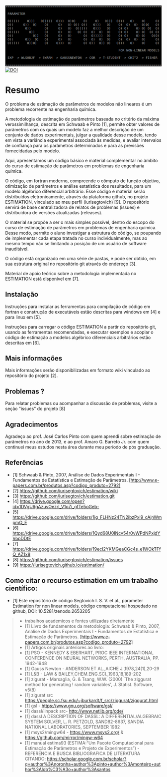 ![splash](images/splash.png)
[![DOI](https://zenodo.org/badge/179903677.svg)](https://zenodo.org/badge/latestdoi/179903677)

# Resumo

O problema de estimação de parâmetros de modelos não lineares é um problema recorrente na engenharia química.

A metodologia de estimação de parâmetros baseada no critério da máxima verossimilhança, descrita em Schwaab e Pinto [1],
permite obter valores de parâmetros com os quais um modelo faz a melhor descrição de um conjunto de dados experimentais,
julgar a qualidade desse modelo, tendo em vista a variância experimental associada às medidas,
e avaliar intervalos de confiança para os parâmetros determinados e para as previsões fornecidadas pelo modelo.

Aqui, apresentamos um código básico e material complementar no âmbito do curso de estimação de parâmetros em problemas de engenharia química.

O código, em fortran moderno, compreende o cômputo de função objetivo, otimização de parâmetros e análise estatística dos resultados, para um modelo algébrico diferencial arbitrário.
Esse código e material serão distribuídos eletronicamente, através da plataforma github, no projeto ESTIMATION, vinculado ao meu perfil (iurisegtovich) [9].
O repositório servirá de base centralizadora de relatos de problemas (issues) e distribuidora de versões atualizadas (releases).

O material se propõe a ser o mais simples possível, dentro do escopo do curso de estimação de parâmetros em problemas de engenharia química.
Desse modo, permite o aluno investigar a estrutura do código, se poupando de implementar cada etapa tratada no curso individualmente, mas ao mesmo tempo não se limitando a posição de um usuário de software inauditável.

O código está organizado em uma série de pastas, e pode ser obtido, em sua estrutura original no repositório git através do endereço [3].

Material de apoio teórico sobre a metodologia implementada no ESTIMATION está disponível em [7].

## Instalação

Instruções para instalar as ferramentas para compilação de código em fortran e construção de executáveis estão descritas para windows em [4] e para linux em [5].

Instruções para carregar o código ESTIMATION a partir do repositório git, usando as ferramentas recomendadas, e executar exemplos e acoplar o código de estimação a modelos algébrico diferenciais arbitrários estão descritas em [6].

## Mais informações

Mais informações serão disponibilizadas em formato wiki vinculado ao repositório do projeto [2].


## Problemas ?

Para relatar problemas ou acompanhar a discussão de problemas, visite a seção "issues" do projeto [8]

## Agradecimentos

Agradeço ao prof. José Carlos Pinto
com quem aprendi sobre estimação de parâmetros no ano de 2013,
e ao prof. Amaro G. Barreto Jr.
com quem continuei meus estudos nesta área durante meu período de pós graduação.

## Referências

* [1] Schwaab & Pinto, 2007, Análise de Dados Experimentais I - Fundamentos de Estatística e Estimação de Parâmetros.
[http://www.e-papers.com.br/produtos.asp?codigo_produto=2792]
* [2] https://github.com/iurisegtovich/estimation/wiki
* [3] https://github.com/iurisegtovich/estimation.git
* [4] https://drive.google.com/open?id=1DVgU6gAzuvOezrl_V1oZj_gfTe5oGeb-
* [5] https://drive.google.com/drive/folders/1ig_FLHNz24TN2ibzPxI9_cAjnWmpmO_E
* [6] https://drive.google.com/drive/folders/1Qyd68U0INcv54r0vWPdNPxjdYVopDDtE
* [7] https://drive.google.com/drive/folders/19ecI2YKMGeaCGc4s_e1WOkTFfQ_AZ1x8
* [8] https://github.com/iurisegtovich/estimation/issues
* [9] https://iurisegtovich.github.io/estimation/

## Como citar o recurso estimation em um trabalho científico:

* [1] Este repositório de código
Segtovich I. S. V. et al., parameter Estimation for non linear models, código computacional hospedado no github, DOI: 10.5281/zenodo.2653205 

> * trabalhos academicos e fontes utilizadas diretamente
> * [1] Livro de fundamentos da metodologia: Schwaab & Pinto, 2007, Análise de Dados Experimentais I - Fundamentos de Estatística e Estimação de Parâmetros.
> [http://www.e-papers.com.br/produtos.asp?codigo_produto=2792]
> * [1] Artigos originais anteriores ao livro:
> * [1] PSO - KENNEDY & EBERHART, PROC IEEE INTERNATIONAL CONFERENCE ON NEURAL NETWORKS, PERTH, AUSTRALIA, PP. 1942-1948
> * [1] Gauss Newton - ANDERSON ET AL.,AICHE J.,1978,24(1),20-29
> * [1] L&B - LAW & BAILEY,CHEM.ENG.SCI.,1963,18,189-202
> * [1] zigurat - Marsaglia, G. & Tsang, W.W. (2000) `The ziggurat method for generating
> ! random variables', J. Statist. Software, v5(8)
> * [1] zigurat src https://people.sc.fsu.edu/~jburkardt/f_src/ziggurat/ziggurat.html
> * [1] gsl - https://www.gnu.org/software/gsl/
> * [1] dassl/linpack src- http://www.netlib.org/ode/
> * [1] dassl A DESCRIPTION OF DASSL: A DIFFERENTIAL/ALGEBRAIC SYSTEM SOLVER, L. R. PETZOLD, SAND82-8637, SANDIA NATIONAL LABORATORIES, SEPTEMBER 1982
> * [1] msys2/mingw64 - https://www.msys2.org/ & https://github.com/mirror/mingw-w64
> * [1] manual estima93 (ESTIMA:“Um Pacote Computacional para Estimação de Parâmetros e Projeto de Experimentos”) -
> REFERENCIA E BUSCA BIBLIOGRAFICA DE LITERATURA CITANDO:
> https://scholar.google.com.br/scholar?q=author%3Anoronha+author%3Apinto+author%3Amonteiro+author%3Alob%C3%A3o+author%3Asantos



